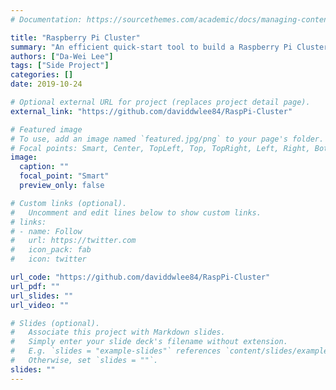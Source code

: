 ```yaml
---
# Documentation: https://sourcethemes.com/academic/docs/managing-content/

title: "Raspberry Pi Cluster"
summary: "An efficient quick-start tool to build a Raspberry Pi Cluster with popular ecosystem like Hadoop, Spark"
authors: ["Da-Wei Lee"]
tags: ["Side Project"]
categories: []
date: 2019-10-24

# Optional external URL for project (replaces project detail page).
external_link: "https://github.com/daviddwlee84/RaspPi-Cluster"

# Featured image
# To use, add an image named `featured.jpg/png` to your page's folder.
# Focal points: Smart, Center, TopLeft, Top, TopRight, Left, Right, BottomLeft, Bottom, BottomRight.
image:
  caption: ""
  focal_point: "Smart"
  preview_only: false

# Custom links (optional).
#   Uncomment and edit lines below to show custom links.
# links:
# - name: Follow
#   url: https://twitter.com
#   icon_pack: fab
#   icon: twitter

url_code: "https://github.com/daviddwlee84/RaspPi-Cluster"
url_pdf: ""
url_slides: ""
url_video: ""

# Slides (optional).
#   Associate this project with Markdown slides.
#   Simply enter your slide deck's filename without extension.
#   E.g. `slides = "example-slides"` references `content/slides/example-slides.md`.
#   Otherwise, set `slides = ""`.
slides: ""
---
```

